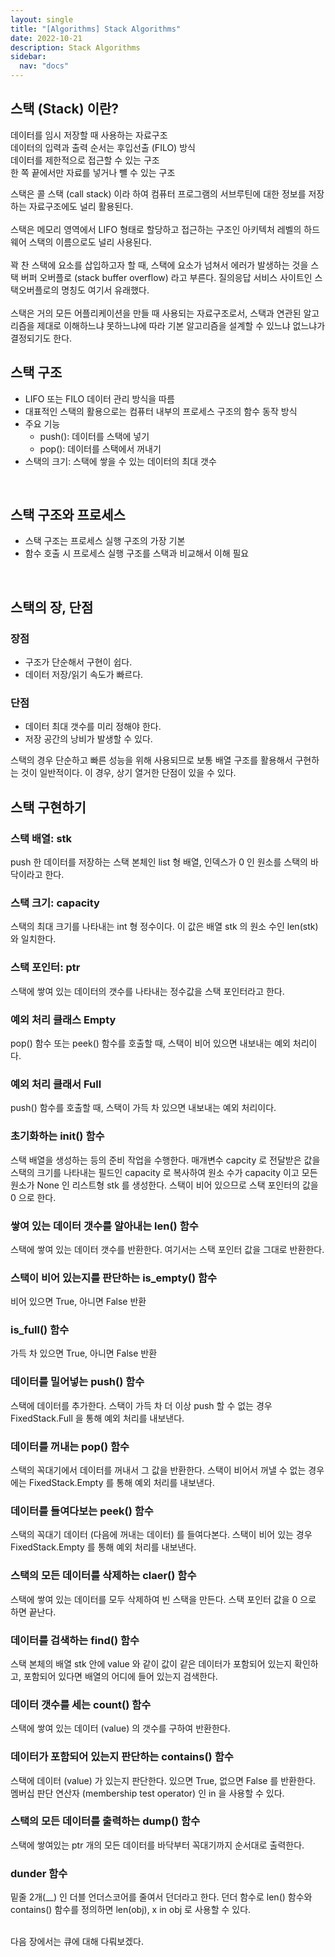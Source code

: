 ```yaml
---
layout: single
title: "[Algorithms] Stack Algorithms"
date: 2022-10-21
description: Stack Algorithms
sidebar:
  nav: "docs"
---
```


## 스택 (Stack) 이란?

데이터를 임시 저장할 때 사용하는 자료구조
<br>
데이터의 입력과 출력 순서는 후입선출 (FILO) 방식
<br>
데이터를 제한적으로 접근할 수 있는 구조
<br>
한 쪽 끝에서만 자료를 넣거나 뺼 수 있는 구조
<br>

스택은 콜 스택 (call stack) 이라 하여 컴퓨터 프로그램의 서브루틴에 대한 정보를 저장하는 자료구조에도 널리 활용된다.
<br><br>
스택은 메모리 영역에서 LIFO 형태로 할당하고 접근하는 구조인 아키텍처 레벨의 하드웨어 스택의 이름으로도 널리 사용된다.
<br><br>
꽉 찬 스택에 요소를 삽입하고자 할 때, 스택에 요소가 넘쳐서 에러가 발생하는 것을 스택 버퍼 오버플로 (stack buffer overflow) 라고 부른다. 질의응답 서비스 사이트인 스택오버플로의 명칭도 여기서 유래했다.
<br><br>
스택은 거의 모든 어플리케이션을 만들 때 사용되는 자료구조로서, 스택과 연관된 알고리즘을 제대로 이해하느냐 못하느냐에 따라 기본 알고리즘을 설계할 수 있느냐 없느냐가 결정되기도 한다.
<br>

## **스택 구조**

- LIFO 또는 FILO 데이터 관리 방식을 따름
- 대표적인 스택의 활용으로는 컴퓨터 내부의 프로세스 구조의 함수 동작 방식
- 주요 기능
  - push(): 데이터를 스택에 넣기
  - pop(): 데이터를 스택에서 꺼내기
- 스택의 크기: 스택에 쌓을 수 있는 데이터의 최대 갯수
<br>

## **스택 구조와 프로세스**

- 스택 구조는 프로세스 실행 구조의 가장 기본
- 함수 호출 시 프로세스 실행 구조를 스택과 비교해서 이해 필요
<br>

## **스택의 장, 단점**
### 장점
- 구조가 단순해서 구현이 쉽다.
- 데이터 저장/읽기 속도가 빠르다.

### 단점
- 데이터 최대 갯수를 미리 정해야 한다.
- 저장 공간의 낭비가 발생할 수 있다.

스택의 경우 단순하고 빠른 성능을 위해 사용되므로 보통 배열 구조를 활용해서 구현하는 것이 일반적이다. 이 경우, 상기 열거한 단점이 있을 수 있다.
<br>

## **스택 구현하기**

### 스택 배열: **stk**
push 한 데이터를 저장하는 스택 본체인 list 형 배열, 인덱스가 0 인 원소를 스택의 바닥이라고 한다.
<br>

### 스택 크기: **capacity**
스택의 최대 크기를 나타내는 int 형 정수이다. 이 값은 배열 stk 의 원소 수인 len(stk) 와 일치한다.
<br>

### 스택 포인터: **ptr**
스택에 쌓여 있는 데이터의 갯수를 나타내는 정수값을 스택 포인터라고 한다.
<br>

### 예외 처리 클래스 **Empty**
pop() 함수 또는 peek() 함수를 호출할 때, 스택이 비어 있으면 내보내는 예외 처리이다.
<br>

### 예외 처리 클래서 **Full**
push() 함수를 호출할 때, 스택이 가득 차 있으면 내보내는 예외 처리이다.
<br>

### 초기화하는 **init()** 함수
스택 배열을 생성하는 등의 준비 작업을 수행한다. 매개변수 capcity 로 전달받은 값을 스택의 크기를 나타내는 필드인 capacity 로 복사하여 원소 수가 capacity 이고 모든 원소가 None 인 리스트형 stk 를 생성한다. 스택이 비어 있으므로 스택 포인터의 값을 0 으로 한다.
<br>

### 쌓여 있는 데이터 갯수를 알아내는 **len()** 함수
스택에 쌓여 있는 데이터 갯수를 반환한다. 여기서는 스택 포인터 값을 그대로 반환한다.
<br>

### 스택이 비어 있는지를 판단하는 **is_empty()** 함수
비어 있으면 True, 아니면 False 반환
<br>

### **is_full()** 함수
가득 차 있으면 True, 아니면 False 반환
<br>

### 데이터를 밀어넣는 **push()** 함수
스택에 데이터를 추가한다. 스택이 가득 차 더 이상 push 할 수 없는 경우 FixedStack.Full 을 통해 예외 처리를 내보낸다.
<br>

### 데이터를 꺼내는 **pop()** 함수
스택의 꼭대기에서 데이터를 꺼내서 그 값을 반환한다. 스택이 비어서 꺼낼 수 없는 경우에는 FixedStack.Empty 를 통해 예외 처리를 내보낸다.
<br>

### 데이터를 들여다보는 **peek()** 함수
스택의 꼭대기 데이터 (다음에 꺼내는 데이터) 를 들여다본다. 스택이 비어 있는 경우 FixedStack.Empty 를 통해 예외 처리를 내보낸다.
<br>

### 스택의 모든 데이터를 삭제하는 **claer()** 함수
스택에 쌓여 있는 데이터를 모두 삭제하여 빈 스택을 만든다. 스택 포인터 값을 0 으로 하면 끝난다.
<br>

### 데이터를 검색하는 **find()** 함수
스택 본체의 배열 stk 안에 value 와 같이 값이 같은 데이터가 포함되어 있는지 확인하고, 포함되어 있다면 배열의 어디에 들어 있는지 검색한다.
<br>

### 데이터 갯수를 세는 **count()** 함수
스택에 쌓여 있는 데이터 (value) 의 갯수를 구하여 반환한다.
<br>

### 데이터가 포함되어 있는지 판단하는 **contains()** 함수
스택에 데이터 (value) 가 있는지 판단한다. 있으면 True, 없으면 False 를 반환한다. 멤버십 판단 연산자 (membership test operator) 인 in 을 사용할 수 있다.
<br>

### 스택의 모든 데이터를 출력하는 **dump()** 함수
스택에 쌓여있는 ptr 개의 모든 데이터를 바닥부터 꼭대기까지 순서대로 출력한다.
<br>

### **dunder** 함수
밑줄 2개(__) 인 더블 언더스코어를 줄여서 던더라고 한다. 던더 함수로 len() 함수와 contains() 함수를 정의하면 len(obj), x in obj 로 사용할 수 있다.
<br><br>

다음 장에서는 큐에 대해 다뤄보겠다.